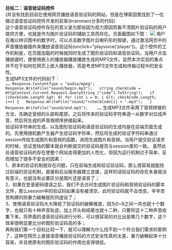 **目标二：语音验证码控件**  
(并没有找到目前在使用网页播放语音验证码的网站，但是在博客园里找到了一位做过语音验证码控件开发的前辈(brainmao)分享的代码)  
这个语音验证码控件存在的意义是为那些因为视力原因而看不清图片验证码的用户提供方便，也就是作为图片验证码的辅助工具而存在。页面截图如下图：
![](http://i.imgur.com/UfZxTYF.png) 
用户在难以辨识图中的数字时，可以点击数字图片后喇叭形的按键，通过激活网页中的声音播放器插件来播放语音验证码(onclick="playvoice('player'))。这个控件的工作机制是，在页面加载的时候就同时生成了图形验证码和语音验证码，当用户点击播放键时，便使用嵌入的播放器播放播放生成的MP3文件。显然本次实验的重点并不在于如何在网页上嵌入播放器，而是考虑MP3文件生成和传输过程中的安全性。  
生成MP3文件的代码如下：  
`……
Response.ContentType = "audio/mpeg";  
Response.WriteFile("sound/begin.mp3");  
string checkCode = HttpContext.Current.Request.QueryString ["code"].ToString();  
if (checkCode.Length &gt; 0)
for (int i = 0; i &lt; checkCode.Length; i++)
{  
Response.WriteFile("sound/"+checkCode[i] + ".mp3");  
}  
Response.WriteFile("sound/end.mp3");   
……`
生成MP3文件采用了音频拼接的方法，先确定音频的头部和尾部，之后将传来的验证码字符串逐一从数字对应成声音，然后将生成的声音按顺序拼接起来。  
验证码字符串的生成，以及图形验证码和语音验证码的生成均是在前端页面生成的。先使用随机数产生器产生验证码字符串，然后将生成的验证字符码串通过session传给生成图片和音频的函数，进而生成图片和音频。当用户提交验证请求的时候，验证登陆的脚本就会判断提交的验证码是否与session里的一致。
虽然此处语音验证码的存在使整个网站变得更加的人性化，但因为运行机制过于简单，反而增加了很多不安全的因素：  
1、原本的验证机制就存在问题，只在前端生成和验证验证码，那么很容易就能绕过前端的验证机制，直接和后台服务器建立连接，这样的话验证码的存在本身就没有意义，也就没有必要区分是图片还是语音了；  
2、如果在登录密码错误之后，我们不去访问生成图片验证码和音频验证码的脚本文件，那么session中的验证码如果没有被清空，此时验证码就不会改变，辛辛苦苦构建的防暴力破解就形同虚设了；  
3、使用语音验证码大大降低了验证码的破解难度，因为0~9之间一共也就十个数字，也就只有十种声音轨迹，加上开头和结尾也就十二种，只要将这十二种声音收集下来，将界面的语音验证码进行分析，可以很容易的对比出是哪几个数字，这个效率很明显要比分析图形验证码高的多；  
再和我们第一个目标比较一下，就可以理解为什么找不到一个符合我们需求的案例了，这种在网页上直接语音播放验证码的方式安全性真的太差，暴力破解起来十分容易，并且使原有的图形验证码的作用也变得很低。  
